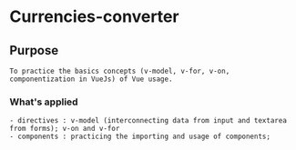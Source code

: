# Currencies-converter

## Purpose
```
To practice the basics concepts (v-model, v-for, v-on, componentization in VueJs) of Vue usage.
```

### What's applied
```
- directives : v-model (interconnecting data from input and textarea from forms); v-on and v-for
- components : practicing the importing and usage of components;
```
